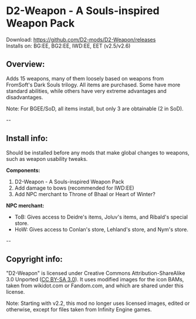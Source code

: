 # D2-Weapon - A Souls-inspired Weapon Pack
Download: https://github.com/D2-mods/D2-Weapon/releases  
Installs on: BG:EE, BG2:EE, IWD:EE, EET (v2.5/v2.6)


Overview:
-

Adds 15 weapons, many of them loosely based on weapons from FromSoft's Dark Souls trilogy. All items are purchased. Some have more standard abilities, while others have very extreme advantages and disadvantages.

Note: For BGEE/SoD, all items install, but only 3 are obtainable (2 in SoD).

--

Install info:
-

Should be installed before any mods that make global changes to weapons, such as weapon usability tweaks.

**Components:**
1. D2-Weapon - A Souls-inspired Weapon Pack
2. Add damage to bows (recommended for IWD:EE)
3. Add NPC merchant to Throne of Bhaal or Heart of Winter?

**NPC merchant:**
- ToB: Gives access to Deidre's items, Joluv's items, and Ribald's special store.
- HoW: Gives access to Conlan's store, Lehland's store, and Nym's store.

--

Copyright info:
-

"D2-Weapon" is licensed under Creative Commons Attribution-ShareAlike 3.0 Unported ([CC BY-SA 3.0](https://creativecommons.org/licenses/by-sa/3.0/)). It uses modified images for the icon BAMs, taken from wikidot.com or Fandom.com, and which are shared under this license.

Note: Starting with v2.2, this mod no longer uses licensed images, edited or otherwise, except for files taken from Infinity Engine games.
